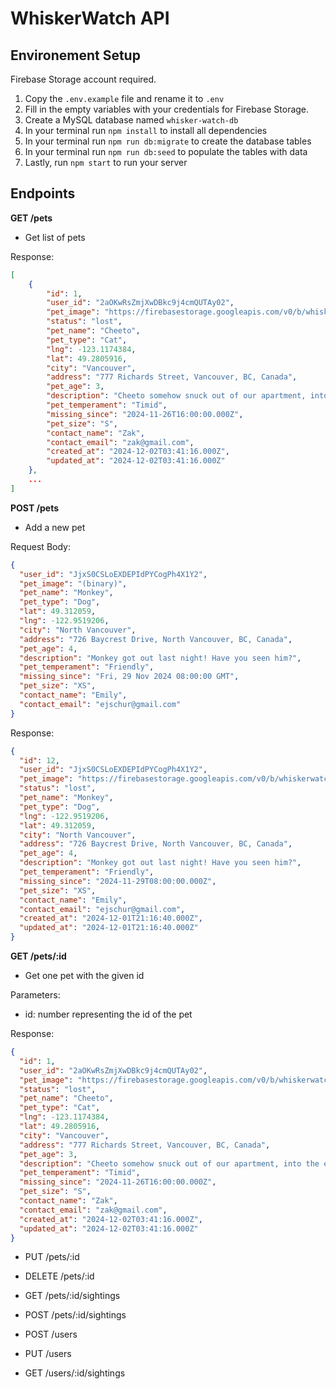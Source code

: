 # WhiskerWatch API

## Environement Setup

Firebase Storage account required.

1. Copy the `.env.example` file and rename it to `.env`
2. Fill in the empty variables with your credentials for Firebase Storage.
3. Create a MySQL database named `whisker-watch-db`
4. In your terminal run `npm install` to install all dependencies
5. In your terminal run `npm run db:migrate` to create the database tables
6. In your terminal run `npm run db:seed` to populate the tables with data
7. Lastly, run `npm start` to run your server

## Endpoints

**GET /pets**

- Get list of pets

Response:

```json
[
    {
        "id": 1,
        "user_id": "2aOKwRsZmjXwDBkc9j4cmQUTAy02",
        "pet_image": "https://firebasestorage.googleapis.com/v0/b/whiskerwatch-3d96d.firebasestorage.app/o/pet-images%2Fimg_1570.jpg-33d129dc-c38b-4f65-b5b1-495cc71238f1?alt=media&token=8dc6fe0f-ea71-4eec-a5cd-e6c95de65cab",
        "status": "lost",
        "pet_name": "Cheeto",
        "pet_type": "Cat",
        "lng": -123.1174384,
        "lat": 49.2805916,
        "city": "Vancouver",
        "address": "777 Richards Street, Vancouver, BC, Canada",
        "pet_age": 3,
        "description": "Cheeto somehow snuck out of our apartment, into the elevator, and onto the street! Have you seen him?",
        "pet_temperament": "Timid",
        "missing_since": "2024-11-26T16:00:00.000Z",
        "pet_size": "S",
        "contact_name": "Zak",
        "contact_email": "zak@gmail.com",
        "created_at": "2024-12-02T03:41:16.000Z",
        "updated_at": "2024-12-02T03:41:16.000Z"
    },
    ...
]
```

**POST /pets**

- Add a new pet

Request Body:

```json
{
  "user_id": "JjxS0CSLoEXDEPIdPYCogPh4X1Y2",
  "pet_image": "(binary)",
  "pet_name": "Monkey",
  "pet_type": "Dog",
  "lat": 49.312059,
  "lng": -122.9519206,
  "city": "North Vancouver",
  "address": "726 Baycrest Drive, North Vancouver, BC, Canada",
  "pet_age": 4,
  "description": "Monkey got out last night! Have you seen him?",
  "pet_temperament": "Friendly",
  "missing_since": "Fri, 29 Nov 2024 08:00:00 GMT",
  "pet_size": "XS",
  "contact_name": "Emily",
  "contact_email": "ejschur@gmail.com"
}
```

Response:

```json
{
  "id": 12,
  "user_id": "JjxS0CSLoEXDEPIdPYCogPh4X1Y2",
  "pet_image": "https://firebasestorage.googleapis.com/v0/b/whiskerwatch-3d96d.firebasestorage.app/o/pet-images%2Ffunny-derpy-dogs-4-610bf8dff3ed4__700.jpg-4ad39899-9018-44c1-ba07-454c5835f55a?alt=media&token=2f0a2dc8-d596-42d8-9454-bffd83e9d602",
  "status": "lost",
  "pet_name": "Monkey",
  "pet_type": "Dog",
  "lng": -122.9519206,
  "lat": 49.312059,
  "city": "North Vancouver",
  "address": "726 Baycrest Drive, North Vancouver, BC, Canada",
  "pet_age": 4,
  "description": "Monkey got out last night! Have you seen him?",
  "pet_temperament": "Friendly",
  "missing_since": "2024-11-29T08:00:00.000Z",
  "pet_size": "XS",
  "contact_name": "Emily",
  "contact_email": "ejschur@gmail.com",
  "created_at": "2024-12-01T21:16:40.000Z",
  "updated_at": "2024-12-01T21:16:40.000Z"
}
```

**GET /pets/:id**

- Get one pet with the given id

Parameters:

- id: number representing the id of the pet

Response:

```json
{
  "id": 1,
  "user_id": "2aOKwRsZmjXwDBkc9j4cmQUTAy02",
  "pet_image": "https://firebasestorage.googleapis.com/v0/b/whiskerwatch-3d96d.firebasestorage.app/o/pet-images%2Fimg_1570.jpg-33d129dc-c38b-4f65-b5b1-495cc71238f1?alt=media&token=8dc6fe0f-ea71-4eec-a5cd-e6c95de65cab",
  "status": "lost",
  "pet_name": "Cheeto",
  "pet_type": "Cat",
  "lng": -123.1174384,
  "lat": 49.2805916,
  "city": "Vancouver",
  "address": "777 Richards Street, Vancouver, BC, Canada",
  "pet_age": 3,
  "description": "Cheeto somehow snuck out of our apartment, into the elevator, and onto the street! Have you seen him?",
  "pet_temperament": "Timid",
  "missing_since": "2024-11-26T16:00:00.000Z",
  "pet_size": "S",
  "contact_name": "Zak",
  "contact_email": "zak@gmail.com",
  "created_at": "2024-12-02T03:41:16.000Z",
  "updated_at": "2024-12-02T03:41:16.000Z"
}
```

- PUT /pets/:id
- DELETE /pets/:id

- GET /pets/:id/sightings
- POST /pets/:id/sightings

- POST /users
- PUT /users
- GET /users/:id/sightings
